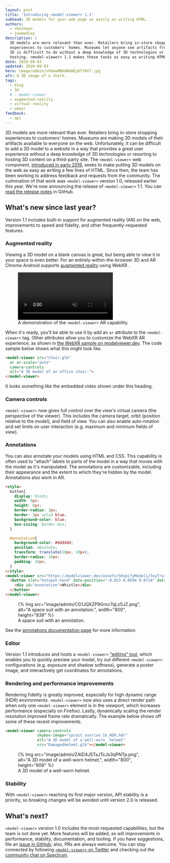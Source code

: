 ```yaml
---
layout: post
title: 'Introducing <model-viewer> 1.1'
subhead: 3D models for your web page as easily as writing HTML.
authors:
  - rkochman
  - joemedley
description: |
  3D models are more relevant than ever. Retailers bring in-store shopping
  experiences to customers' homes. Museums let anyone see artifacts from anywhere.
  3D is difficult to do without a deep knowledge of 3D technologies or third-party
  hosting. <model-viewer> 1.1 makes these tasks as easy as writing HTML.
date: 2020-09-03
updated: 2020-09-03
hero: image/admin/shbwwMBKANGHEy6TtBV7.jpg
alt: A 3D image of a shark.
tags:
  - blog
  - 3d
  # - model-viewer
  - augmented-reality
  - virtual-reality
  - webxr
feedback:
  - api
---
```


3D models are more relevant than ever. Retailers bring in-store shopping
experiences to customers' homes. Museums are making 3D models of their artifacts
available to everyone on the web. Unfortunately, it can be difficult to add a 3D
model to a website in a way that provides a great user experience without a deep
knowledge of 3D technologies or resorting to hosting 3D content on a third-party
site. The `<model-viewer>` web component, [introduced in early
2019](/model-viewer), seeks to make putting 3D models on the web as easy as
writing a few lines of HTML. Since then, the team has been working to address
feedback and requests from the community. The culmination of that work was
`<model-viewer>` version 1.0, released earlier this year. We're now announcing
the release of `<model-viewer>` 1.1. You can [read the release
notes](https://github.com/google/model-viewer/releases/tag/v1.1.0) in GitHub.

## What's new since last year?

Version 1.1 includes built-in support for augmented reality (AR) on the web,
improvements to speed and fidelity, and other frequently-requested features.

### Augmented reality

Viewing a 3D model on a blank canvas is great, but being able to view it in your
space is even better. For an entirely-within-the-browser 3D and AR Chrome
Android supports [augmented
reality](https://modelviewer.dev/examples/augmented-reality.html) using WebXR .

<figure>
  <video controls muted>
    <source src="https://storage.googleapis.com/web-dev-assets/introducing-model-viewer/modelviewer1-0.webm" type="video/webm">
    <source src="https://storage.googleapis.com/web-dev-assets/introducing-model-viewer/modelviewer1-0.mp4" type="video/mp4">
  </video>
  <figcaption>
    A demonstration of the <code>&lt;model-viewer></code> AR capability.
  </figcaption>
</figure>

When it's ready, you'll be able to use it by add an `ar` attribute to the
`<model-viewer>` tag. Other attributes allow you to customize the WebXR AR
experience, as shown in [the WebXR sample on
modelviewer.dev](https://modelviewer.dev/examples/webxr.html). The code sample
below shows what this might look like.

```html
<model-viewer src="Chair.glb"
  ar ar-scale="auto"
  camera-controls
  alt="A 3D model of an office chair.">
</model-viewer>
```

<!-- Hide until model-viewer's iframe bug is fixed -->
<!-- <iframe style="width:100%; height: 100%;position: absolute; top: 50%; left: 50%; transform: translate(-50%,-50%);" src="https://modelviewer.dev/examples/webxr.html" frameborder="0" allowfullscreen></iframe> -->

It looks something like the embedded video shown under this heading.

### Camera controls

`<model-viewer>` now gives full control over the view's virtual camera (the
perspective of the viewer). This includes the camera target, orbit (position
relative to the model), and field of view. You can also enable auto-rotation and
set limits on user interaction (e.g. maximum and minimum fields of view).

### Annotations

You can also annotate your models using HTML and CSS. This capability is often
used to "attach" labels to parts of the model in a way that moves with the model
as it's manipulated. The annotations are customizable, including their
appearance and the extent to which they're hidden by
the model. Annotations also work in AR.

```html
<style>
  button{
    display: block;
    width: 6px;
    height: 6px;
    border-radius: 3px;
    border: 3px solid blue;
    background-color: blue;
    box-sizing: border-box;
  }

  #annotation{
    background-color: #dddddd;
    position: absolute;
    transform: translate(10px, 10px);
    border-radius: 10px;
    padding: 10px;
  }
</style>
<model-viewer src="https://modelviewer.dev/assets/ShopifyModels/ToyTrain.glb" alt="A 3D model of a Toy Train" camera-controls>
  <button slot="hotspot-hand" data-position="-0.023 0.0594 0.0714" data-normal="-0.3792 0.0004 0.9253">
    <div id="annotation">Whistle</div>
  </button>
</model-viewer>
```

<!-- Hide until model-viewer's iframe bug is fixed -->
<!-- <iframe style="width:100%; height: 100%;position: absolute; top: 50%; left: 50%; transform: translate(-50%,-50%);" src="https://modelviewer.dev/webdotdev/annotations.html" frameborder="0" allowfullscreen></iframe> -->

<figure class="w-figure w-figure--inline-right">
  {% Img src="image/admin/CG1JQXZP9Gncr7qLz5JZ.png", alt="A space suit with an annotation.", width="800", height="839" %}
  <figcaption class="w-figcaption">A space suit with an annotation.</figcaption>
</figure>

See the [annotations documentation
page](https://modelviewer.dev/examples/annotations.html) for more information.

### Editor

Version 1.1 introduces and hosts a `<model-viewer>` ["editing"
tool](https://modelviewer.dev/editor/), which enables you to
quickly preview your model, try out different `<model-viewer>` configurations
(e.g. exposure and shadow softness), generate a poster image, and interactively
get coordinates for annotations.

### Rendering and performance improvements

Rendering fidelity is greatly improved, especially for high dynamic range (HDR)
environments. `<model-viewer>` now also uses a direct render path when only one
`<model-viewer>` element is in the viewport, which increases performance
(especially on Firefox). Lastly, dynamically scaling the render resolution
improved frame rate dramatically. The example below shows off some of these
recent improvements.

```html
<model-viewer camera-controls
              skybox-image="spruit_sunrise_1k_HDR.hdr"
              alt="A 3D model of a well-worn  helmet"
              src="DamagedHelmet.glb"></model-viewer>
```

<!-- Hide until model-viewer's iframe bug is fixed -->
<!-- <iframe style="width:100%; height: 100%;position: absolute; top: 50%; left: 50%; transform: translate(-50%,-50%);" src="https://modelviewer.dev/webdotdev/rendering.html" frameborder="0" allowfullscreen></iframe> -->

<figure class="w-figure w-figure--inline-right">
  {% Img src="image/admin/ZAID4J5TsJTcJs3qPNTp.png", alt="A 3D model of a well-worn  helmet.", width="800", height="809" %}
  <figcaption class="w-figcaption">A 3D model of a well-worn  helmet.</figcaption>
</figure>

### Stability

With `<model-viewer>` reaching its first major version, API stability is a
priority, so breaking changes will be avoided until version 2.0 is released.

## What's next?

`<model-viewer>` version 1.0 includes the most-requested capabilities, but the
team is not done yet. More features will be added, as will improvements in
performance, stability, documentation, and tooling. If you have suggestions,
file an [issue in GitHub](https://github.com/google/model-viewer/issues); also,
PRs are always welcome. You can stay connected by following [`<model-viewer>` on
Twitter](https://twitter.com/modelviewer) and checking out the [community chat
on Spectrum](https://spectrum.chat/model-viewer?tab=posts).

